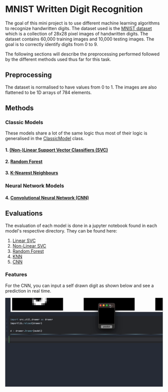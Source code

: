 # MNIST Written Digit Recognition
The goal of this mini project is to use different machine learning algorithms to recognize handwritten digits. The dataset used is the [MNIST dataset](https://www.kaggle.com/datasets/hojjatk/mnist-dataset) which is a collection of 28x28 pixel images of handwritten digits. The dataset contains 60,000 training images and 10,000 testing images. The goal is to correctly identify digits from 0 to 9. 

The following sections will describe the preprocessing performed followed by the different methods used thus far for this task.

## Preprocessing
The dataset is normalised to have values from 0 to 1. The images are also flattened to be 1D arrays of 784 elements.

## Methods
### Classic Models
These models share a lot of the same logic thus most of their logic is generalised in the [ClassicModel](https://github.com/thomaoc1/MNIST-digit-detection/blob/main/src/classicmodels/classicmodel.py) class.
#### 1. [(Non-)Linear Support Vector Classifiers (SVC)](https://github.com/thomaoc1/MNIST-digit-detection/tree/main/src/classicmodels/svc)
#### 2. [Random Forest ](https://github.com/thomaoc1/MNIST-digit-detection/tree/main/src/classicmodels/randforest)
#### 3. [K-Nearest Neighbours](https://github.com/thomaoc1/MNIST-digit-detection/tree/main/src/classicmodels/knn)

### Neural Network Models
#### 4. [Convolutional Neural Network (CNN)](https://github.com/thomaoc1/MNIST-digit-detection/tree/main/src/cnn)

## Evaluations 
The evaluation of each model is done in a jupyter notebook found in each model's respective directory. They can be found here:

1. [Linear SVC](https://github.com/thomaoc1/MNIST-digit-detection/blob/main/src/classicmodels/svc/linear/evaluation.ipynb)
2. [Non-Linear SVC](https://github.com/thomaoc1/MNIST-digit-detection/blob/main/src/classicmodels/svc/nonlinear/evaluation.ipynb)
3. [Random Forest](https://github.com/thomaoc1/MNIST-digit-detection/blob/main/src/classicmodels/randforest/evaluation.ipynb)
4. [KNN](https://github.com/thomaoc1/MNIST-digit-detection/blob/main/src/classicmodels/knn/evaluation.ipynb)
5. [CNN](https://github.com/thomaoc1/MNIST-digit-detection/blob/main/src/cnn/evaluation.ipynb)

### Features
For the CNN, you can input a self drawn digit as shown below and see a prediction in real time.

![example.gif](res%2Fexample.gif)